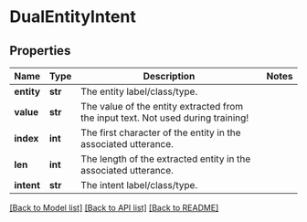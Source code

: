 # DualEntityIntent

## Properties
Name | Type | Description | Notes
------------ | ------------- | ------------- | -------------
**entity** | **str** | The entity label/class/type. | 
**value** | **str** | The value of the entity extracted from the input text. Not used during training! | 
**index** | **int** | The first character of the entity in the associated utterance. | 
**len** | **int** | The length of the extracted entity in the associated utterance. | 
**intent** | **str** | The intent label/class/type. | 

[[Back to Model list]](../README.md#documentation-for-models) [[Back to API list]](../README.md#documentation-for-api-endpoints) [[Back to README]](../README.md)


